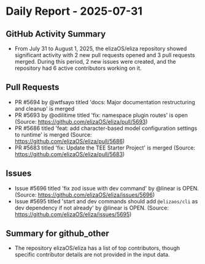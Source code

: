 # Daily Report - 2025-07-31

## GitHub Activity Summary
- From July 31 to August 1, 2025, the elizaOS/eliza repository showed significant activity with 2 new pull requests opened and 3 pull requests merged. During this period, 2 new issues were created, and the repository had 6 active contributors working on it.

## Pull Requests
- PR #5694 by @wtfsayo titled 'docs: Major documentation restructuring and cleanup' is merged
- PR #5693 by @odilitime titled 'fix: namespace plugin routes' is open (Source: https://github.com/elizaOS/eliza/pull/5693)
- PR #5686 titled 'feat: add character-based model configuration settings to runtime' is merged (Source: https://github.com/elizaOS/eliza/pull/5686)
- PR #5683 titled 'fix: Update the TEE Starter Project' is merged (Source: https://github.com/elizaOS/eliza/pull/5683)

## Issues
- Issue #5696 titled 'fix zod issue with dev command' by @linear is OPEN. (Source: https://github.com/elizaOS/eliza/issues/5696)
- Issue #5695 titled 'start and dev commands should add `@elizaos/cli` as dev dependency if not already' by @linear is OPEN. (Source: https://github.com/elizaOS/eliza/issues/5695)

## Summary for github_other
- The repository elizaOS/eliza has a list of top contributors, though specific contributor details are not provided in the input data.